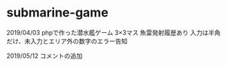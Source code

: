 # submarine-game
2019/04/03
phpで作った潜水艦ゲーム
3×3マス
魚雷発射履歴あり
入力は半角だけ、未入力とエリア外の数字のエラー告知

2019/05/12
コメントの追加
